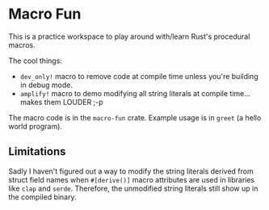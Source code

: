 # Macro Fun

This is a practice workspace to play around with/learn Rust's procedural macros.

The cool things:
- `dev_only!` macro to remove code at compile time unless you're building in debug mode.
- `amplify!` macro to demo modifying all string literals at compile time... makes them LOUDER ;-p

The macro code is in the `macro-fun` crate. Example usage is in `greet` (a hello world program).

## Limitations

Sadly I haven't figured out a way to modify the string literals derived from struct field names when
`#[derive()]` macro attributes are used in libraries like `clap` and `serde`. Therefore, the
unmodified string literals still show up in the compiled binary.